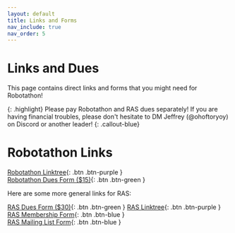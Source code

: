 ```yaml
---
layout: default
title: Links and Forms
nav_include: true
nav_order: 5
---
```


# Links and Dues

This page contains direct links and forms that you might need for Robotathon!

{: .highlight}
Please pay Robotathon and RAS dues separately! If you are having financial troubles, please don't hesitate to DM Jeffrey (@ohoftoryoy) on Discord or another leader!
{: .callout-blue}

# Robotathon Links

[Robotathon Linktree](https://linktr.ee/jeffchang0){: .btn .btn-purple }
<br>
[Robotathon Dues Form ($15)](https://hcb.hackclub.com/donations/start/austin-ieee-ras){: .btn .btn-green }
<br>

Here are some more general links for RAS:

[RAS Dues Form ($30)](https://hcb.hackclub.com/donations/start/austin-ieee-ras){: .btn .btn-green }
[RAS Linktree](https://linktr.ee/ut.ras){: .btn .btn-purple }
<br>
[RAS Membership Form](https://docs.google.com/forms/d/e/1FAIpQLSeJyGWffPVdBZgwRRqzeAlxuTWJ3tkK9NteLnWWAL22tK-W8A/viewform){: .btn .btn-blue } 
<br>
[RAS Mailing List Form](https://utlists.utexas.edu/sympa/subscribe/ras_members?previous_action=info){: .btn .btn-blue }